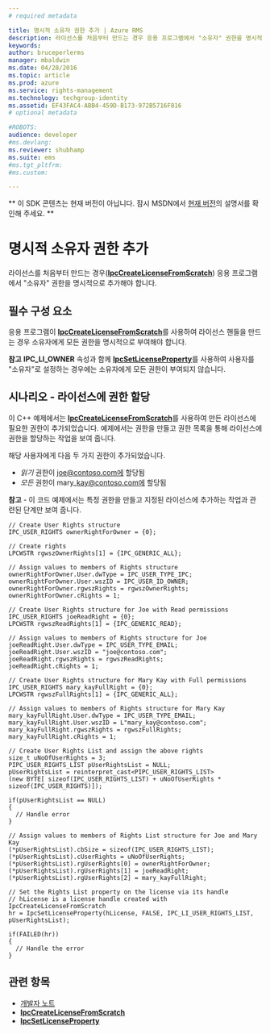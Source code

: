 ```yaml
---
# required metadata

title: 명시적 소유자 권한 추가 | Azure RMS
description: 라이선스를 처음부터 만드는 경우 응용 프로그램에서 "소유자" 권한을 명시적으로 추가해야 합니다.
keywords:
author: bruceperlerms
manager: mbaldwin
ms.date: 04/28/2016
ms.topic: article
ms.prod: azure
ms.service: rights-management
ms.technology: techgroup-identity
ms.assetid: EF43FAC4-ABB4-459D-B173-972B5716F816
# optional metadata

#ROBOTS:
audience: developer
#ms.devlang:
ms.reviewer: shubhamp
ms.suite: ems
#ms.tgt_pltfrm:
#ms.custom:

---
```

** 이 SDK 콘텐츠는 현재 버전이 아닙니다. 잠시 MSDN에서 [현재 버전](https://msdn.microsoft.com/library/windows/desktop/hh535290(v=vs.85).aspx)의 설명서를 확인해 주세요. **
# 명시적 소유자 권한 추가

라이선스를 처음부터 만드는 경우([**IpcCreateLicenseFromScratch**](/rights-management/sdk/2.1/api/win/functions#msipc_ipccreatelicensefromscratch)) 응용 프로그램에서 "소유자" 권한을 명시적으로 추가해야 합니다.

## 필수 구성 요소

응용 프로그램이 [**IpcCreateLicenseFromScratch**](/rights-management/sdk/2.1/api/win/functions#msipc_ipccreatelicensefromscratch)를 사용하여 라이선스 핸들을 만드는 경우 소유자에게 모든 권한을 명시적으로 부여해야 합니다.

**참고** **IPC\_LI\_OWNER** 속성과 함께 [**IpcSetLicenseProperty**](/rights-management/sdk/2.1/api/win/functions#msipc_ipcsetlicenseproperty)를 사용하여 사용자를 "소유자"로 설정하는 경우에는 소유자에게 모든 권한이 부여되지 않습니다.

 
## 시나리오 - 라이선스에 권한 할당

이 C++ 예제에서는 [**IpcCreateLicenseFromScratch**](/rights-management/sdk/2.1/api/win/functions#msipc_ipccreatelicensefromscratch)를 사용하여 만든 라이선스에 필요한 권한이 추가되었습니다. 예제에서는 권한을 만들고 권한 목록을 통해 라이선스에 권한을 할당하는 작업을 보여 줍니다.

해당 사용자에게 다음 두 가지 권한이 추가되었습니다.

-   *읽기* 권한이 joe@contoso.com에 할당됨
-   *모든* 권한이 mary\_kay@contoso.com에 할당됨

**참고** - 이 코드 예제에서는 특정 권한을 만들고 지정된 라이선스에 추가하는 작업과 관련된 단계만 보여 줍니다.

    // Create User Rights structure
    IPC_USER_RIGHTS ownerRightForOwner = {0};

    // Create rights
    LPCWSTR rgwszOwnerRights[1] = {IPC_GENERIC_ALL};

    // Assign values to members of Rights structure
    ownerRightForOwner.User.dwType = IPC_USER_TYPE_IPC;
    ownerRightForOwner.User.wszID = IPC_USER_ID_OWNER;
    ownerRightForOwner.rgwszRights = rgwszOwnerRights;
    ownerRightForOwner.cRights = 1;

    // Create User Rights structure for Joe with Read permissions
    IPC_USER_RIGHTS joeReadRight = {0};
    LPCWSTR rgwszReadRights[1] = {IPC_GENERIC_READ};

    // Assign values to members of Rights structure for Joe
    joeReadRight.User.dwType = IPC_USER_TYPE_EMAIL;
    joeReadRight.User.wszID = "joe@contoso.com";
    joeReadRight.rgwszRights = rgwszReadRights;
    joeReadRight.cRights = 1;

    // Create User Rights structure for Mary Kay with Full permissions
    IPC_USER_RIGHTS mary_kayFullRight = {0};
    LPCWSTR rgwszFullRights[1] = {IPC_GENERIC_ALL};

    // Assign values to members of Rights structure for Mary Kay
    mary_kayFullRight.User.dwType = IPC_USER_TYPE_EMAIL;
    mary_kayFullRight.User.wszID = L"mary_kay@contoso.com";
    mary_kayFullRight.rgwszRights = rgwszFullRights;
    mary_kayFullRight.cRights = 1;

    // Create User Rights List and assign the above rights
    size_t uNoOfUserRights = 3;
    PIPC_USER_RIGHTS_LIST pUserRightsList = NULL;
    pUserRightsList = reinterpret_cast<PIPC_USER_RIGHTS_LIST>
    (new BYTE[ sizeof(IPC_USER_RIGHTS_LIST) + uNoOfUserRights * sizeof(IPC_USER_RIGHTS)]);

    if(pUserRightsList == NULL)
    {
      // Handle error
    }

    // Assign values to members of Rights List structure for Joe and Mary Kay
    (*pUserRightsList).cbSize = sizeof(IPC_USER_RIGHTS_LIST);
    (*pUserRightsList).cUserRights = uNoOfUserRights;
    (*pUserRightsList).rgUserRights[0] = ownerRightForOwner;
    (*pUserRightsList).rgUserRights[1] = joeReadRight;
    (*pUserRightsList).rgUserRights[2] = mary_kayFullRight;

    // Set the Rights List property on the license via its handle
    // hLicense is a license handle created with IpcCreateLicenseFromScratch
    hr = IpcSetLicenseProperty(hLicense, FALSE, IPC_LI_USER_RIGHTS_LIST, pUserRightsList);

    if(FAILED(hr))
    {
      // Handle the error
    }



## 관련 항목

* [개발자 노트](developer-notes.md)
* [**IpcCreateLicenseFromScratch**](/rights-management/sdk/2.1/api/win/functions#msipc_ipccreatelicensefromscratch)
* [**IpcSetLicenseProperty**](/rights-management/sdk/2.1/api/win/functions#msipc_ipcsetlicenseproperty)
 

 


<!--HONumber=Jun16_HO1-->


